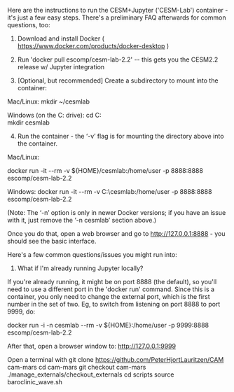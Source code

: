  Here are the instructions to run the CESM+Jupyter ('CESM-Lab') container - it's just a few easy steps.  There's a preliminary FAQ afterwards for common questions, too:

  1) Download and install Docker ( https://www.docker.com/products/docker-desktop )

  2) Run 'docker pull escomp/cesm-lab-2.2' -- this gets you the CESM2.2 release w/ Jupyter integration

  3) [Optional, but recommended] Create a subdirectory to mount into the container:

  Mac/Linux:
    mkdir ~/cesmlab

  Windows (on the C: drive):
     cd C:\
     mkdir cesmlab

  4) Run the container - the ‘-v’ flag is for mounting the directory above into the container.  

  Mac/Linux:

   docker run -it --rm -v  ${HOME}/cesmlab:/home/user -p 8888:8888 escomp/cesm-lab-2.2

  Windows:
   docker run -it --rm -v  C:\cesmlab:/home/user -p 8888:8888 escomp/cesm-lab-2.2


  (Note: The ‘-n’ option is only in newer Docker versions; if you have an issue with it, just remove the ‘-n cesmlab’ section above.)



  Once you do that, open a web browser and go to http://127.0.0.1:8888 - you should see the basic interface.

  Here's a few common questions/issues you might run into:

1) What if I'm already running Jupyter locally?

  If you're already running, it might be on port 8888 (the default), so you'll need to use a different port in the 'docker run' command.  Since this is a container, you only need to change the external port, which is the first number in the set of two.  Eg, to switch from listening on port 8888 to port 9999, do:

  docker run -i -n cesmlab --rm -v  ${HOME}:/home/user -p 9999:8888 escomp/cesm-lab-2.2

  After that, open a browser window to:  http://127.0.0.1:9999

Open a terminal with 
git clone https://github.com/PeterHjortLauritzen/CAM cam-mars
cd cam-mars
git checkout cam-mars
./manage_externals/checkout_externals 
cd scripts
source baroclinic_wave.sh

